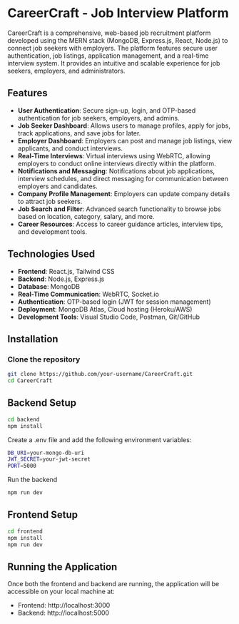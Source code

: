 # CareerCraft - Job Interview Platform

CareerCraft is a comprehensive, web-based job recruitment platform developed using the MERN stack (MongoDB, Express.js, React, Node.js) to connect job seekers with employers. The platform features secure user authentication, job listings, application management, and a real-time interview system. It provides an intuitive and scalable experience for job seekers, employers, and administrators.

## Features

- **User Authentication**: Secure sign-up, login, and OTP-based authentication for job seekers, employers, and admins.
- **Job Seeker Dashboard**: Allows users to manage profiles, apply for jobs, track applications, and save jobs for later.
- **Employer Dashboard**: Employers can post and manage job listings, view applicants, and conduct interviews.
- **Real-Time Interviews**: Virtual interviews using WebRTC, allowing employers to conduct online interviews directly within the platform.
- **Notifications and Messaging**: Notifications about job applications, interview schedules, and direct messaging for communication between employers and candidates.
- **Company Profile Management**: Employers can update company details to attract job seekers.
- **Job Search and Filter**: Advanced search functionality to browse jobs based on location, category, salary, and more.
- **Career Resources**: Access to career guidance articles, interview tips, and development tools.

## Technologies Used

- **Frontend**: React.js, Tailwind CSS
- **Backend**: Node.js, Express.js
- **Database**: MongoDB
- **Real-Time Communication**: WebRTC, Socket.io
- **Authentication**: OTP-based login (JWT for session management)
- **Deployment**: MongoDB Atlas, Cloud hosting (Heroku/AWS)
- **Development Tools**: Visual Studio Code, Postman, Git/GitHub

## Installation

### Clone the repository
```bash
git clone https://github.com/your-username/CareerCraft.git
cd CareerCraft
```
## Backend Setup
```bash
cd backend
npm install
```
Create a .env file and add the following environment variables:
```bash
DB_URI=your-mongo-db-uri
JWT_SECRET=your-jwt-secret
PORT=5000
```
Run the backend
```bash
npm run dev
```
## Frontend Setup 
```bash
cd frontend
npm install
npm run dev
```
## Running the Application
Once both the frontend and backend are running, the application will be accessible on your local machine at:
- Frontend: http://localhost:3000
- Backend: http://localhost:5000

